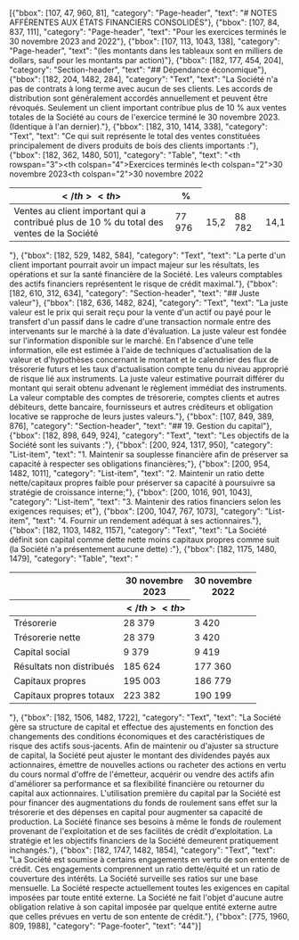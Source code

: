 [{"bbox": [107, 47, 960, 81], "category": "Page-header", "text": "# NOTES AFFÉRENTES AUX ÉTATS FINANCIERS CONSOLIDÉS"}, {"bbox": [107, 84, 837, 111], "category": "Page-header", "text": "Pour les exercices terminés le 30 novembre 2023 and 2022"}, {"bbox": [107, 113, 1043, 138], "category": "Page-header", "text": "(les montants dans les tableaux sont en milliers de dollars, sauf pour les montants par action)"}, {"bbox": [182, 177, 454, 204], "category": "Section-header", "text": "## Dépendance économique"}, {"bbox": [182, 204, 1482, 284], "category": "Text", "text": "La Société n'a pas de contrats à long terme avec aucun de ses clients. Les accords de distribution sont généralement accordés annuellement et peuvent être révoqués. Seulement un client important contribue plus de 10 % aux ventes totales de la Société au cours de l'exercice terminé le 30 novembre 2023. (Identique à l'an dernier)."}, {"bbox": [182, 310, 1414, 338], "category": "Text", "text": "Ce qui suit représente le total des ventes constituées principalement de divers produits de bois des clients importants :"}, {"bbox": [182, 362, 1480, 501], "category": "Table", "text": "<table><thead><tr><th rowspan=\"3\"></th><th colspan=\"4\">Exercices terminés le</th></tr><tr><th colspan=\"2\">30 novembre 2023</th><th colspan=\"2\">30 novembre 2022</th></tr><tr><th>$</th><th>%</th><th>$</th><th>%</th></tr></thead><tbody><tr><td>Ventes au client important qui a contribué plus de 10 % du total des ventes de la Société</td><td>77 976</td><td>15,2</td><td>88 782</td><td>14,1</td></tr></tbody></table>"}, {"bbox": [182, 529, 1482, 584], "category": "Text", "text": "La perte d'un client important pourrait avoir un impact majeur sur les résultats, les opérations et sur la santé financière de la Société. Les valeurs comptables des actifs financiers représentent le risque de crédit maximal."}, {"bbox": [182, 610, 312, 634], "category": "Section-header", "text": "## Juste valeur"}, {"bbox": [182, 636, 1482, 824], "category": "Text", "text": "La juste valeur est le prix qui serait reçu pour la vente d'un actif ou payé pour le transfert d'un passif dans le cadre d'une transaction normale entre des intervenants sur le marché à la date d'évaluation. La juste valeur est fondée sur l'information disponible sur le marché. En l'absence d'une telle information, elle est estimée à l'aide de techniques d'actualisation de la valeur et d'hypothèses concernant le montant et le calendrier des flux de trésorerie futurs et les taux d'actualisation compte tenu du niveau approprié de risque lié aux instruments. La juste valeur estimative pourrait différer du montant qui serait obtenu advenant le règlement immédiat des instruments. La valeur comptable des comptes de trésorerie, comptes clients et autres débiteurs, dette bancaire, fournisseurs et autres créditeurs et obligation locative se rapproche de leurs justes valeurs."}, {"bbox": [107, 849, 389, 876], "category": "Section-header", "text": "## 19. Gestion du capital"}, {"bbox": [182, 898, 649, 924], "category": "Text", "text": "Les objectifs de la Société sont les suivants :"}, {"bbox": [200, 924, 1317, 950], "category": "List-item", "text": "1. Maintenir sa souplesse financière afin de préserver sa capacité à respecter ses obligations financières;"}, {"bbox": [200, 954, 1482, 1011], "category": "List-item", "text": "2. Maintenir un ratio dette nette/capitaux propres faible pour préserver sa capacité à poursuivre sa stratégie de croissance interne;"}, {"bbox": [200, 1016, 901, 1043], "category": "List-item", "text": "3. Maintenir des ratios financiers selon les exigences requises; et"}, {"bbox": [200, 1047, 767, 1073], "category": "List-item", "text": "4. Fournir un rendement adéquat à ses actionnaires."}, {"bbox": [182, 1103, 1482, 1157], "category": "Text", "text": "La Société définit son capital comme dette nette moins capitaux propres comme suit (la Société n'a présentement aucune dette) :"}, {"bbox": [182, 1175, 1480, 1479], "category": "Table", "text": "<table><thead><tr><th></th><th>30 novembre<br>2023</th><th>30 novembre<br>2022</th></tr><tr><th></th><th>$</th><th>$</th></tr></thead><tbody><tr><td>Trésorerie</td><td>28 379</td><td>3 420</td></tr><tr><td>Trésorerie nette</td><td>28 379</td><td>3 420</td></tr><tr><td>Capital social</td><td>9 379</td><td>9 419</td></tr><tr><td>Résultats non distribués</td><td>185 624</td><td>177 360</td></tr><tr><td>Capitaux propres</td><td>195 003</td><td>186 779</td></tr><tr><td>Capitaux propres totaux</td><td>223 382</td><td>190 199</td></tr></tbody></table>"}, {"bbox": [182, 1506, 1482, 1722], "category": "Text", "text": "La Société gère sa structure de capital et effectue des ajustements en fonction des changements des conditions économiques et des caractéristiques de risque des actifs sous-jacents. Afin de maintenir ou d'ajuster sa structure de capital, la Société peut ajuster le montant des dividendes payés aux actionnaires, émettre de nouvelles actions ou racheter des actions en vertu du cours normal d'offre de l'émetteur, acquérir ou vendre des actifs afin d'améliorer sa performance et sa flexibilité financière ou retourner du capital aux actionnaires. L'utilisation première du capital par la Société est pour financer des augmentations du fonds de roulement sans effet sur la trésorerie et des dépenses en capital pour augmenter sa capacité de production. La Société finance ses besoins à même le fonds de roulement provenant de l'exploitation et de ses facilités de crédit d'exploitation. La stratégie et les objectifs financiers de la Société demeurent pratiquement inchangés."}, {"bbox": [182, 1747, 1482, 1854], "category": "Text", "text": "La Société est soumise à certains engagements en vertu de son entente de crédit. Ces engagements comprennent un ratio dette/équité et un ratio de couverture des intérêts. La Société surveille ses ratios sur une base mensuelle. La Société respecte actuellement toutes les exigences en capital imposées par toute entité externe. La Société ne fait l'objet d'aucune autre obligation relative à son capital imposée par quelque entité externe autre que celles prévues en vertu de son entente de crédit."}, {"bbox": [775, 1960, 809, 1988], "category": "Page-footer", "text": "44"}]